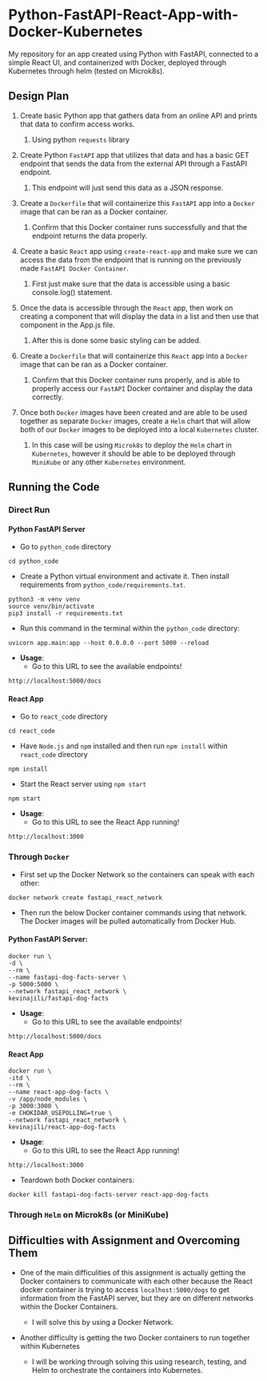 # Python-FastAPI-React-App-with-Docker-Kubernetes

My repository for an app created using Python with FastAPI, connected to a simple React UI, and containerized with Docker, deployed through Kubernetes through helm (tested on Microk8s).

## Design Plan

1. Create basic Python app that gathers data from an online API and prints that data to confirm access works.

   1. Using python `requests` library

2. Create Python `FastAPI` app that utilizes that data and has a basic GET endpoint that sends the data from the external API through a FastAPI endpoint.

   1. This endpoint will just send this data as a JSON response.

3. Create a `Dockerfile` that will containerize this `FastAPI` app into a `Docker` image that can be ran as a Docker container.

   1. Confirm that this Docker container runs successfully and that the endpoint returns the data properly.

4. Create a basic `React` app using `create-react-app` and make sure we can access the data from the endpoint that is running on the previously made `FastAPI Docker Container`.

   1. First just make sure that the data is accessible using a basic console.log() statement.

5. Once the data is accessible through the `React` app, then work on creating a component that will display the data in a list and then use that component in the App.js file.

   1. After this is done some basic styling can be added.

6. Create a `Dockerfile` that will containerize this `React` app into a `Docker` image that can be ran as a Docker container.

   1. Confirm that this Docker container runs properly, and is able to properly access our `FastAPI` Docker container and display the data correctly.

7. Once both `Docker` images have been created and are able to be used together as separate `Docker` images, create a `Helm` chart that will allow both of our `Docker` images to be deployed into a local `Kubernetes` cluster.

   1. In this case will be using `Microk8s` to deploy the `Helm` chart in `Kubernetes`, however it should be able to be deployed through `MiniKube` or any other `Kubernetes` environment.

## Running the Code

### Direct Run

#### Python FastAPI Server

- Go to `python_code` directory

```
cd python_code
```

- Create a Python virtual environment and activate it. Then install requirements from `python_code/requirements.txt`.

```
python3 -m venv venv
source venv/bin/activate
pip3 install -r requirements.txt
```

- Run this command in the terminal within the `python_code` directory:

```
uvicorn app.main:app --host 0.0.0.0 --port 5000 --reload
```

- **Usage**:
  - Go to this URL to see the available endpoints!

```
http://localhost:5000/docs
```

#### React App

- Go to `react_code` directory

```
cd react_code
```

- Have `Node.js` and `npm` installed and then run `npm install` within `react_code` directory

```
npm install
```

- Start the React server using `npm start`

```
npm start
```

- **Usage**:
  - Go to this URL to see the React App running!

```
http://localhost:3000
```

### Through `Docker`

- First set up the Docker Network so the containers can speak with each other:

```
docker network create fastapi_react_network
```

- Then run the below Docker container commands using that network. The Docker images will be pulled automatically from Docker Hub.

#### Python FastAPI Server:

```
docker run \
-d \
--rm \
--name fastapi-dog-facts-server \
-p 5000:5000 \
--network fastapi_react_network \
kevinajili/fastapi-dog-facts
```

- **Usage**:
  - Go to this URL to see the available endpoints!

```
http://localhost:5000/docs
```

#### React App

```
docker run \
-itd \
--rm \
--name react-app-dog-facts \
-v /app/node_modules \
-p 3000:3000 \
-e CHOKIDAR_USEPOLLING=true \
--network fastapi_react_network \
kevinajili/react-app-dog-facts
```

- **Usage**:
  - Go to this URL to see the React App running!

```
http://localhost:3000
```

- Teardown both Docker containers:

```
docker kill fastapi-dog-facts-server react-app-dog-facts
```

### Through `Helm` on Microk8s (or MiniKube)

## Difficulties with Assignment and Overcoming Them

- One of the main difficulities of this assignment is actually getting the Docker containers to communicate with each other because the React docker container is trying to access `localhost:5000/dogs` to get information from the FastAPI server, but they are on different networks within the Docker Containers.

  - I will solve this by using a Docker Network.

- Another difficulty is getting the two Docker containers to run together within Kubernetes
  - I will be working through solving this using research, testing, and Helm to orchestrate the containers into Kubernetes.

```

```
